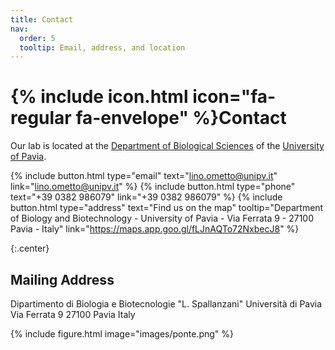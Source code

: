 ```yaml
---
title: Contact
nav:
  order: 5
  tooltip: Email, address, and location
---
```


# {% include icon.html icon="fa-regular fa-envelope" %}Contact

Our lab is located at the [Department of Biological Sciences](https://dbb.dip.unipv.it/en) of the [University of Pavia](https://portale.unipv.it/it).

{%
  include button.html
  type="email"
  text="lino.ometto@unipv.it"
  link="lino.ometto@unipv.it"
%}
{%
  include button.html
  type="phone"
  text="+39 0382 986079"
  link="+39 0382 986079"
%}
{%
  include button.html
  type="address"
  text="Find us on the map"
  tooltip="Department of Biology and Biotechnology - University of Pavia - Via Ferrata 9 - 27100 Pavia - Italy"
  link="https://maps.app.goo.gl/fLJnAQTo72NxbecJ8"
%}

{:.center}

## Mailing Address
Dipartimento di Biologia e Biotecnologie "L. Spallanzani"
Università di Pavia
Via Ferrata 9
27100 Pavia
Italy


{%
  include figure.html
  image="images/ponte.png"
%}

